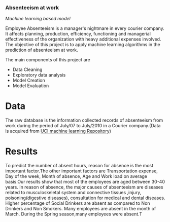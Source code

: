 ### Absenteeism at work 
_Machine learning based model_

Employee Absenteeism is a manager's nightmare in every courier company. It affects
planning, production, efficiency, functioning and managerial effectiveness of the organization
with heavy additional expenses involved. The objective of this project is to apply machine
learning algorithms in the prediction of absenteeism at work.

The main components of this project are 
* Data Cleaning 
* Exploratory data analysis 
* Model Creation 
* Model Evaluation 

# Data
The raw database is the information collected records of absenteeism from work during
the period of July/07 to July/2010 in a Courier company.(Data is acquired from [UCI machine learning Repository](https://archive.ics.uci.edu/ml/datasets/Absenteeism+at+work))

# Results 

To predict the number of absent hours, reason for absence is the most
important factor.The other important factors are Transportation expense, Day of the week,
Month of absence, Age and Work load on average basis.Our results show that most of the
employees are aged between 30-40 years. In reason of absence, the major causes of absenteeism
are diseases related to musculoskeletal system and connective tissues ,injury, poisoning(digestive
diseases), consultation for medical and dental diseases. Higher percentage of Social Drinkers are
absent as compared to Non Drinkers and Non Smokers. Many employees are absent in the month
of March. During the Spring season,many employees were absent.T



